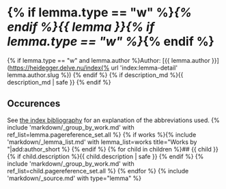 # {% if lemma.type == "w" %}_{% endif %}{{ lemma }}{% if lemma.type == "w" %}_{% endif %}
{% if lemma.type == "w" and lemma.author %}Author: [{{ lemma.author }}](https://heidegger.delve.nu/index{% url 'index:lemma-detail' lemma.author.slug %})
{% endif %}
{% if description_md %}{{ description_md | safe }}
{% endif %}
## Occurences
See [the index bibliography](https://heidegger.delve.nu/index/#bibliography) for an explanation of the abbreviations used.
{% include 'markdown/_group_by_work.md' with ref_list=lemma.pagereference_set.all %}
{% if works %}{% include 'markdown/_lemma_list.md' with lemma_list=works title="Works by "|add:author_short %}
{% endif %}
{% for child in children %}## {{ child }}
  {% if child.description %}{{ child.description | safe }}
  {% endif %}
  {% include 'markdown/_group_by_work.md' with ref_list=child.pagereference_set.all %}
{% endfor %}
{% include 'markdown/_source.md' with type="lemma" %}